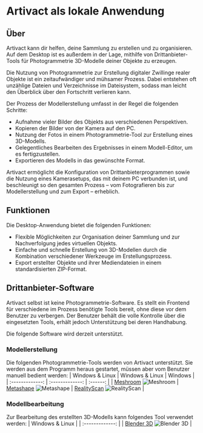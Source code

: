 # Artivact als lokale Anwendung

## Über

Artivact kann dir helfen, deine Sammlung zu erstellen und zu organisieren. Auf dem Desktop ist es außerdem in der Lage,
mithilfe von Drittanbieter-Tools für Photogrammetrie 3D-Modelle deiner Objekte zu erzeugen.

Die Nutzung von Photogrammetrie zur Erstellung digitaler Zwillinge realer Objekte ist ein zeitaufwändiger und mühsamer
Prozess. Dabei entstehen oft unzählige Dateien und Verzeichnisse im Dateisystem, sodass man leicht den Überblick über
den Fortschritt verlieren kann.

Der Prozess der Modellerstellung umfasst in der Regel die folgenden Schritte:

- Aufnahme vieler Bilder des Objekts aus verschiedenen Perspektiven.
- Kopieren der Bilder von der Kamera auf den PC.
- Nutzung der Fotos in einem Photogrammetrie-Tool zur Erstellung eines 3D-Modells.
- Gelegentliches Bearbeiten des Ergebnisses in einem Modell-Editor, um es fertigzustellen.
- Exportieren des Modells in das gewünschte Format.

Artivact ermöglicht die Konfiguration von Drittanbieterprogrammen sowie die Nutzung eines Kamerasetups, das mit deinem
PC verbunden ist, und beschleunigt so den gesamten Prozess – vom Fotografieren bis zur Modellerstellung und zum Export
– erheblich.

## Funktionen

Die Desktop-Anwendung bietet die folgenden Funktionen:

- Flexible Möglichkeiten zur Organisation deiner Sammlung und zur Nachverfolgung jedes virtuellen Objekts.
- Einfache und schnelle Erstellung von 3D-Modellen durch die Kombination verschiedener Werkzeuge im Erstellungsprozess.
- Export erstellter Objekte und ihrer Mediendateien in einem standardisierten ZIP-Format.

## Drittanbieter-Software

Artivact selbst ist keine Photogrammetrie-Software. Es stellt ein Frontend für verschiedene im Prozess benötigte Tools
bereit, ohne diese vor dem Benutzer zu verbergen. Der Benutzer behält die volle Kontrolle über die eingesetzten Tools,
erhält jedoch Unterstützung bei deren Handhabung.

Die folgende Software wird derzeit unterstützt.

### Modellerstellung

Die folgenden Photogrammetrie-Tools werden von Artivact unterstützt. Sie werden aus dem Programm heraus gestartet,
müssen aber vom Benutzer manuell bedient werden:
| Windows & Linux | Windows & Linux | Windows |
| :-------------: | :-------------: | :------: |
| [Meshroom](https://alicevision.org/#meshroom) ![Meshroom](/assets/logos/meshroom-logo.png) | [Metashape](https://www.agisoft.com/) ![Metashape](/assets/logos/metashape-logo.png) | [RealityScan](https://www.realityscan.com) ![RealityScan](/assets/logos/realityscan-logo.png) |

### Modellbearbeitung

Zur Bearbeitung des erstellten 3D-Modells kann folgendes Tool verwendet werden:
| Windows & Linux |
| :-------------: |
| [Blender 3D](https://www.blender.org/) ![Blender 3D](/assets/logos/blender-logo.png) |

